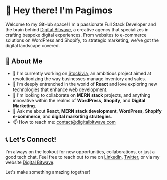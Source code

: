 

# 👋 Hey there! I'm Pagimos

Welcome to my GitHub space! I'm a passionate Full Stack Developer and the brain behind <a href="https://digitalbitwave.com" target="_blank">Digital Bitwave</a>, a creative agency that specializes in crafting bespoke digital experiences. From websites to e-commerce solutions on WordPress and Shopify, to strategic marketing, we've got the digital landscape covered.

## 🚀 About Me

- 🔭 I'm currently working on <a href="https://stockivia.com" target="_blank">Stockivia</a>, an ambitious project aimed at revolutionizing the way businesses manage inventory and sales.
- 🌱 I’m deeply entrenched in the world of **React** and love exploring new technologies that enhance web development.
- 👯 I'm looking to collaborate on **MERN stack** projects, and anything innovative within the realms of **WordPress**, **Shopify**, and **Digital Marketing**.
- 💬 Ask me about **React**, **MERN stack development**, **WordPress**, **Shopify e-commerce**, and **digital marketing strategies**.
- 📫 How to reach me: contact@digitalbitwave.com

## 📞 Let's Connect!

I'm always on the lookout for new opportunities, collaborations, or just a good tech chat. Feel free to reach out to me on [LinkedIn](https://www.linkedin.com/in/pagimos/), [Twitter](https://twitter.com/pagimos), or via my website <a href="https://digitalbitwave.com" target="_blank">Digital Bitwave</a>.

Let's make something amazing together!
